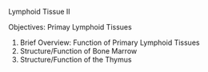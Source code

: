 Lymphoid Tissue II

Objectives:  Primay Lymphoid Tissues

1. Brief Overview: Function of Primary Lymphoid Tissues  
2. Structure/Function of Bone Marrow  
3. Structure/Function of the Thymus

